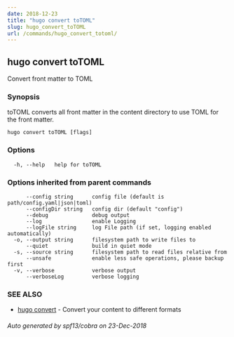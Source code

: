 ```yaml
---
date: 2018-12-23
title: "hugo convert toTOML"
slug: hugo_convert_toTOML
url: /commands/hugo_convert_totoml/
---
```

## hugo convert toTOML

Convert front matter to TOML

### Synopsis

toTOML converts all front matter in the content directory
to use TOML for the front matter.

```
hugo convert toTOML [flags]
```

### Options

```
  -h, --help   help for toTOML
```

### Options inherited from parent commands

```
      --config string      config file (default is path/config.yaml|json|toml)
      --configDir string   config dir (default "config")
      --debug              debug output
      --log                enable Logging
      --logFile string     log File path (if set, logging enabled automatically)
  -o, --output string      filesystem path to write files to
      --quiet              build in quiet mode
  -s, --source string      filesystem path to read files relative from
      --unsafe             enable less safe operations, please backup first
  -v, --verbose            verbose output
      --verboseLog         verbose logging
```

### SEE ALSO

* [hugo convert](/commands/hugo_convert/)	 - Convert your content to different formats

###### Auto generated by spf13/cobra on 23-Dec-2018
